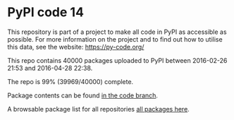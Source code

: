 # PyPI code 14

This repository is part of a project to make all code in PyPI as accessible as possible. For more information 
on the project and to find out how to utilise this data, see the website: https://py-code.org/

This repo contains 40000 packages uploaded to PyPI between 
2016-02-26 21:53 and 2016-04-28 22:38.

The repo is 99% (39969/40000) complete.

Package contents can be found [in the code branch](https://github.com/pypi-data/pypi-mirror-14/tree/code/packages).

A browsable package list for all repositories [all packages here](https://py-code.org/repositories/pypi-mirror-14).


